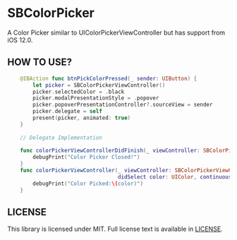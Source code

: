 # SBColorPicker

A Color Picker similar to UIColorPickerViewController but has support from iOS 12.0.

## HOW TO USE?

```swift
    @IBAction func btnPickColorPressed(_ sender: UIButton) {
        let picker = SBColorPickerViewController()
        picker.selectedColor = .black
        picker.modalPresentationStyle = .popover
        picker.popoverPresentationController?.sourceView = sender
        picker.delegate = self
        present(picker, animated: true)
    }
    
    // Delegate Implementation
    
    func colorPickerViewControllerDidFinish(_ viewController: SBColorPickerViewController) {
        debugPrint("Color Picker Closed!")
    }
    func colorPickerViewController(_ viewController: SBColorPickerViewController,
                                   didSelect color: UIColor, continuously: Bool) {
        debugPrint("Color Picked:\(color)")
    }
```

## LICENSE

This library is licensed under MIT. Full license text is available in [LICENSE](https://github.com/smbhuin/SBColorPicker/blob/master/LICENSE).
